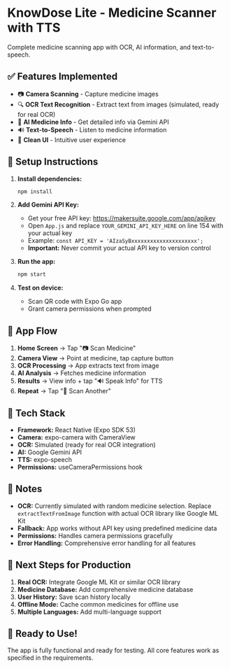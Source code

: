 # KnowDose Lite - Medicine Scanner with TTS

Complete medicine scanning app with OCR, AI information, and text-to-speech.

## ✅ Features Implemented

- 📷 **Camera Scanning** - Capture medicine images
- 🔍 **OCR Text Recognition** - Extract text from images (simulated, ready for real OCR)
- 🤖 **AI Medicine Info** - Get detailed info via Gemini API
- 🔊 **Text-to-Speech** - Listen to medicine information
- 📱 **Clean UI** - Intuitive user experience

## 🚀 Setup Instructions

1. **Install dependencies:**
   ```bash
   npm install
   ```

2. **Add Gemini API Key:**
   - Get your free API key: https://makersuite.google.com/app/apikey
   - Open `App.js` and replace `YOUR_GEMINI_API_KEY_HERE` on line 154 with your actual key
   - Example: `const API_KEY = 'AIzaSyBxxxxxxxxxxxxxxxxxxxxx';`
   - **Important:** Never commit your actual API key to version control

3. **Run the app:**
   ```bash
   npm start
   ```

4. **Test on device:**
   - Scan QR code with Expo Go app
   - Grant camera permissions when prompted

## 📱 App Flow

1. **Home Screen** → Tap "📷 Scan Medicine"
2. **Camera View** → Point at medicine, tap capture button
3. **OCR Processing** → App extracts text from image
4. **AI Analysis** → Fetches medicine information
5. **Results** → View info + tap "🔊 Speak Info" for TTS
6. **Repeat** → Tap "📱 Scan Another"

## 🔧 Tech Stack

- **Framework:** React Native (Expo SDK 53)
- **Camera:** expo-camera with CameraView
- **OCR:** Simulated (ready for real OCR integration)
- **AI:** Google Gemini API
- **TTS:** expo-speech
- **Permissions:** useCameraPermissions hook

## 📝 Notes

- **OCR:** Currently simulated with random medicine selection. Replace `extractTextFromImage` function with actual OCR library like Google ML Kit
- **Fallback:** App works without API key using predefined medicine data
- **Permissions:** Handles camera permissions gracefully
- **Error Handling:** Comprehensive error handling for all features

## 🔄 Next Steps for Production

1. **Real OCR:** Integrate Google ML Kit or similar OCR library
2. **Medicine Database:** Add comprehensive medicine database
3. **User History:** Save scan history locally
4. **Offline Mode:** Cache common medicines for offline use
5. **Multiple Languages:** Add multi-language support

## 🎯 Ready to Use!

The app is fully functional and ready for testing. All core features work as specified in the requirements.